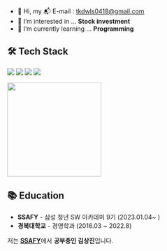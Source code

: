 - 👋 Hi, my :mailbox_with_mail: E-mail : tkdwls0418@gmail.com
- 👀 I’m interested in ... **Stock investment**
- 🌱 I’m currently learning ... **Programming**


## 🛠 Tech Stack
<img src="https://img.shields.io/badge/Python-3766AB?style=flat-square&logo=Python&logoColor=white"/> <img src="https://img.shields.io/badge/django-092E20?style=flat-square&logo=django&logoColor=white"/> <img src="https://img.shields.io/badge/react-61DAFB?style=flat-square&logo=react&logoColor=white"/> <img src="https://img.shields.io/badge/javascript-F7DF1E?style=flat-square&logo=javascript&logoColor=white"/>
 
 <a href="https://solved.ac/profile/tkdwls0418">
    <img height="215" src="http://mazassumnida.wtf/api/generate_badge?boj=tkdwls0418"/>
  </a>


## 📚 Education

- **SSAFY** - 삼성 청년 SW 아카데미 9기 (2023.01.04~      )
- **경북대학교**  - 경영학과  (2016.03 ~ 2022.8)


저는 [**SSAFY**](#)에서 **공부중인 김상진**입니다.


